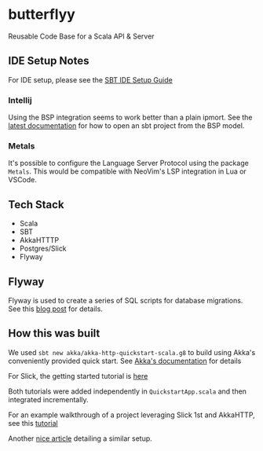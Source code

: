 # butterflyy
Reusable Code Base for a Scala API &amp; Server

## IDE Setup Notes

For IDE setup, please see the [SBT IDE Setup Guide](https://www.scala-sbt.org/1.x/docs/IDE.html)

### Intellij
Using the BSP integration seems to work better than a plain ipmort. See the [latest documentation](https://www.jetbrains.com/help/idea/bsp-support.html#import_bsp) for how to open an sbt project from the BSP model. 

### Metals
It's possible to configure the Language Server Protocol using the package `Metals`. This would be compatible with NeoVim's LSP integration in Lua or VSCode. 

## Tech Stack

* Scala
* SBT
* AkkaHTTTP
* Postgres/Slick
* Flyway

## Flyway
Flyway is used to create a series of SQL scripts for database migrations. See this [blog post](https://blog.nashtechglobal.com/how-to-use-flyway-with-scala-application/) for details. 

## How this was built

We used `sbt new akka/akka-http-quickstart-scala.g8` to build using Akka's conveniently provided quick start. See [Akka's documentation](https://doc.akka.io/docs/akka-http/current/index.html) for details

For Slick, the getting started tutorial is [here](https://scala-slick.org/doc/prerelease/gettingstarted.html)

Both tutorials were added independently in `QuickstartApp.scala` and then integrated incrementally.

For an example walkthrough of a project leveraging Slick 1st and AkkaHTTP, see this [tutorial](https://youtu.be/bLrRbImsL1c?si=82_RFfCgJqxTOqrV)

Another [nice article](https://medium.com/@ciobanunicu.boris/scala-service-combined-with-postgresql-flyway-doobie-ciris-io-cats-effects-http4s-e78d75248118) detailing a similar setup.

